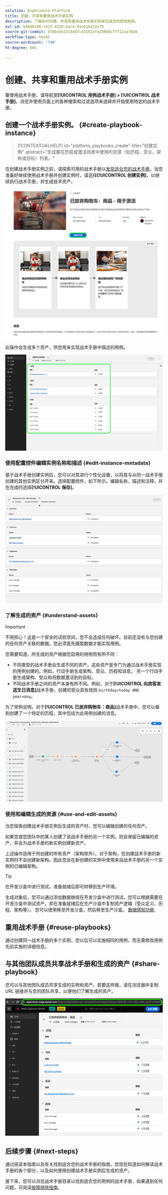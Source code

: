```yaml
---
solution: Experience Platform
title: 创建、共享和重用战术手册实例
description: 了解如何创建、共享和重用战术手册实例来完成您的营销用例。
exl-id: b06d8186-c41f-4150-bac4-69c616151ef9
source-git-commit: bf6bcbe3314e87cd3162afe23068cfff12aa78a8
workflow-type: tm+mt
source-wordcount: '740'
ht-degree: 86%

---
```


# 创建、共享和重用战术手册实例

要使用战术手册，请导航至&#x200B;**[!UICONTROL 用例战术手册] > [!UICONTROL 战术手册]**。浏览并使用页面上的各种搜索和过滤选项来选择并开始使用特定的战术手册。

## 创建一个战术手册实例。 {#create-playbook-instance}

>[!CONTEXTUALHELP]
>id="platform_playbooks_create"
>title="创建实例"
>abstract="生成要在历程或激活场景中使用的资源（如历程、受众、架构或目标）列表。"

在创建战术手册实例之前，请探索可用的战术手册以[发现适合您的战术手册](/help/use-case-playbooks/playbooks/discover.md)。当您准备好继续使用战术手册并创建实例时，请选择&#x200B;**[!UICONTROL 创建实例]**，以继续执行战术手册，并生成技术资产。

![创建一个战术手册实例。](/help/use-case-playbooks/assets/playbooks/ui-guide/create-playbook-instance.png)

此操作会生成多个资产，供您用来实现战术手册中描述的用例。

![启用后生成的资产的战术手册视图。](/help/use-case-playbooks/assets/playbooks/ui-guide/play-view.png)

### 使用配置控件编辑实例名称和描述 {#edit-instance-metadata}

基于战术手册创建实例后，您可以对其进行个性化设置，以将其与从同一战术手册创建的其他实例区分开来。选择配置控件，如下所示。编辑名称、描述和注释，并在完成时选择&#x200B;**[!UICONTROL 保存]**。

![编辑实例的名称和描述。](/help/use-case-playbooks/assets/playbooks/ui-guide/playbook-settings.gif)

### 了解生成的资产 {#understand-assets}

>[!IMPORTANT]
>
>不用担心！这是一个安全的试验空间，您不会造成任何破坏。目前还没有与您创建的任何资产关联的数据。您必须首先摄取数据才能实现用例。

您需要知道，所生成的资产根据您启用的用例而有所不同：

* 不同类型的战术手册会生成不同的资产。这些资产是专门为通过战术手册实现的用例创建的。例如，行动手册生成架构、受众、历程和消息。 另一个行动手册生成架构、受众和将数据激活到的目标。
* 不同战术手册之间的资产本身有所不同。例如，对于&#x200B;**[!UICONTROL 向宾客发送生日消息]**&#x200B;战术手册，创建的受众具有规则 `birthday=today AND year=any`。

为了举例说明，对于&#x200B;**[!UICONTROL 已放弃购物车：商品]**&#x200B;战术手册中，您可以看到创建了一个特定的历程，其中包括为此用例创建的消息。

![根据用例战术手册创建的历程。](/help/use-case-playbooks/assets/playbooks/ui-guide/journey-preview.png)

### 使用和编辑生成的资源 {#use-and-edit-assets}

当您探索创建战术手册实例后生成的资产时，您可以编辑创建的任何资产。

如果您或您团队中的某人创建了该战术手册的另一个实例，则会保留已编辑的资产，并会为战术手册的新实例创建新资产。

上述操作适用于所创建的所有资产（架构除外）。对于架构，在创建战术手册的新实例时不会创建新架构，因此您会在新创建的实例中使用来自战术手册的另一个实例的已编辑架构。

>[!TIP]
>
>在开发沙盒中进行测试，准备就绪后即可转移到生产环境。
>
>生成对象后，您可以通过添加数据继续在开发沙盒中进行测试。您可以根据需要在开发沙盒中测试资产，并在准备就绪后在生产沙盒中复制资产逻辑（受众定义、历程、架构等）。 您可以使用移至开发沙盒，然后移至生产沙盒。 [数据感知功能](/help/use-case-playbooks/playbooks/data-awareness.md).

## 重用战术手册 {#reuse-playbooks}

通过创建同一战术手册的多个实例，您以后可以实施相同的用例，而无需修改用例先前实施的详细信息。

## 与其他团队成员共享战术手册和生成的资产 {#share-playbook}

您可以与其他团队成员共享生成的实例和资产。若要这样做，请在浏览器中复制 URL 链接并与您的团队共享，以便他们了解生成的资产。

![在用例战术手册视图中突出显示的 URL。](/help/use-case-playbooks/assets/playbooks/ui-guide/playbook-url.png)

## 后续步骤 {#next-steps}

通过阅读本指南以及有关找到适合您的战术手册的指南，您现在知道如何解读战术手册的各个部分，以及如何使用创建战术手册实例后生成的资产。

接下来，您可以浏览战术手册目录以找到适合您的用例的战术手册，如果遇到任何问题，可阅读[故障排除指南](/help/use-case-playbooks/playbooks/troubleshooting.md)。
